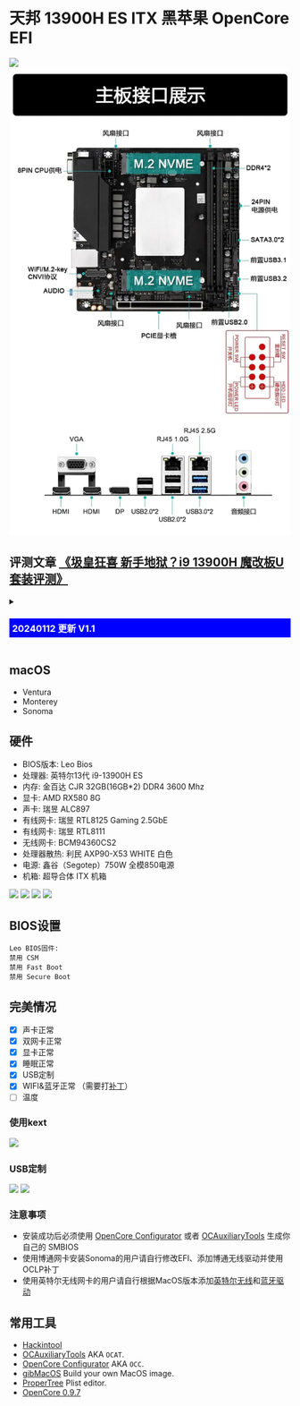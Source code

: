 # 天邦 13900H ES ITX 黑苹果 OpenCore EFI

![](https://cdn.jsdelivr.net/gh/igeekbb/OSS@main/2024/202401122331326.JPG)
![image](Screenshot/un2.webp)
## 评测文章 [《圾皇狂喜 新手地狱？i9 13900H 魔改板U套装评测》](https://www.igeekbb.com/2024/01/02/13900h/)

<details>
  <summary>
    <h3 style="background-color: blue; color: white; padding: 5px; font-weight: bold;">
      20240112 更新 V1.1
    </h3>
  </summary>
 - 加入 CpuTopologyRebuild.kext 优化13代CPU多线程
优化前跑分&优化后跑分（多核增加近千分）
  <img src="https://cdn.jsdelivr.net/gh/igeekbb/OSS@main/2024/202401031941115.webp" alt="图片描述" width="500"/>
  <img src="https://cdn.jsdelivr.net/gh/igeekbb/OSS@main/2024/202401122240622.webp" alt="图片描述" width="500"/>
正确识别大小核和超线程
<img src="https://cdn.jsdelivr.net/gh/igeekbb/OSS@main/2024/202401122238459.webp" alt="图片描述" width="500"/>
</details>

## macOS

- Ventura
- Monterey
- Sonoma


## 硬件

- BIOS版本: Leo Bios
- 处理器: 英特尔13代 i9-13900H ES
- 内存: 金百达 CJR 32GB(16GB*2) DDR4 3600 Mhz
- 显卡: AMD RX580 8G
- 声卡: 瑞昱 ALC897
- 有线网卡: 瑞昱 RTL8125 Gaming 2.5GbE
- 有线网卡: 瑞昱 RTL8111
- 无线网卡: BCM94360CS2
- 处理器散热: 利民 AXP90-X53 WHITE 白色
- 电源: 鑫谷（Segotep）750W 全模850电源
- 机箱: 超导合体 ITX 机箱

![](https://cdn.jsdelivr.net/gh/igeekbb/OSS@main/2024/202401032001757.webp)
![](https://cdn.jsdelivr.net/gh/igeekbb/OSS@main/2024/202401031836314.webp)
![](https://cdn.jsdelivr.net/gh/igeekbb/OSS@main/2024/202401031450458.jpeg)
![](https://cdn.jsdelivr.net/gh/igeekbb/OSS@main/2024/202401132257618.png)
## BIOS设置

```
Leo BIOS固件:
禁用 CSM
禁用 Fast Boot
禁用 Secure Boot
```
## 完美情况
- [x] 声卡正常
- [x] 双网卡正常
- [x] 显卡正常
- [x] 睡眠正常
- [x] USB定制
- [x] WIFI&蓝牙正常 （需要打[补丁](https://www.igeekbb.com/2023/09/27/Hackintoswifi/)）
- [ ] 温度

### 使用kext
![](https://cdn.jsdelivr.net/gh/igeekbb/OSS@main/2024/202401031851430.webp)
### USB定制
![](https://cdn.jsdelivr.net/gh/igeekbb/OSS@main/2024/202401031902459.webp)
![](https://cdn.jsdelivr.net/gh/igeekbb/OSS@main/2024/202401031904907.webp)
### 注意事项

 - 安装成功后必须使用 [OpenCore Configurator](https://mackie100projects.altervista.org/opencore-configurator/) 或者 [OCAuxiliaryTools](https://github.com/ic005k/OCAuxiliaryTools) 生成你自己的 SMBIOS
 - 使用博通网卡安装Sonoma的用户请自行修改EFI、添加博通无线驱动并使用OCLP补丁
 - 使用英特尔无线网卡的用户请自行根据MacOS版本添加[英特尔无线](https://hackintosh.club/d/10000015)和[蓝牙驱动](https://hackintosh.club/d/10000017)


## 常用工具

- [Hackintool](https://github.com/headkaze/Hackintool) 
- [OCAuxiliaryTools](https://github.com/ic005k/OCAuxiliaryTools) AKA `OCAT`.
- [OpenCore Configurator](https://mackie100projects.altervista.org/opencore-configurator/) AKA `OCC`.
- [gibMacOS](https://github.com/corpnewt/gibMacOS) Build your own MacOS image.
- [ProperTree](https://github.com/corpnewt/ProperTree) Plist editor.
- [OpenCore 0.9.7](https://github.com/acidanthera/OpenCorePkg)

